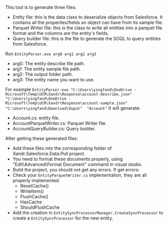 This tool is to generate three files:
- Entity file: this is the data class to deserialize objects from Salesforce. It contains all the properites/fields an object can have from its sample file.
- Parquet Writer file: this is the class to write all entities into a parquet file format and the columns are the entity's fields.
- Query builder file: this is the file to generate the SOQL to query entities from Salesforce.

  
Run `EntityParser.exe arg0 arg1 arg2 arg3`
- arg0: The entity describe file path.
- arg1: The entity sample file path.
- arg2: The output folder path.
- arg3: The entity name you want to use.

For example `EntityParser.exe "C:\Users\yingfand\OneDrive - Microsoft\Temp\UCM\Xandr\Response\account-describe.json" "C:\Users\yingfand\OneDrive - Microsoft\Temp\UCM\Xandr\Response\account-sample.json" "C:\Users\yingfand\Download\Ouput"  "Account"`
It will generate:
- Account.cs: entity file.
- AccountParquetWriter.cs: Parquet Writer file.
- AccountQueryBuilder.cs: Query builder.

After getting these generated files:
- Add these files into the corresponding folder of Xandr.Salesforce.Data.Pull project.
- You need to format these documents properly, using "Edit\Advanced\Format Document" command in visual studio.
- Build the project, you should not get any errors. If get errors:
- Check your `EntityParquetWriter.cs` implementation, they are all properly implemented.
   - ResetCache()
   - WriteItem()
   - FlushCache()
   - HasCache
   - ShouldFlushCache
- Add the creation in `EntitySyncProcessorManager.CreateSyncProcessor` to create a `EntitySyncProcessor` for the new entity.

  

